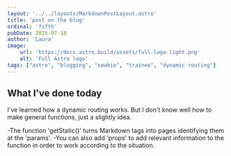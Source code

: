 ```yaml
---
layout: '../../layouts/MarkdownPostLayout.astro'
title: 'post on the blog'
ordinal: 'fifth'
pubDate: 2025-07-18
author: 'Laura'
image:
    url: 'https://docs.astro.build/assets/full-logo-light.png'
    alt: 'Full Astro logo'
tags: ["astro", "blogging", "newbie", "trainee", "dynamic routing"]
---
```


## What I've done today

I've learned how a dynamic routing works. But I don't know well how to make general functions, just a slightly idea.

-The function 'getStatic()' turns Markdown tags into pages identifying them at the 'params'.
-You can also add 'props' to add relevant information to the function in order to work according to the situation.
